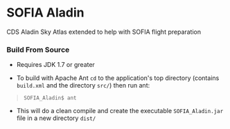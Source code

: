 SOFIA Aladin
============

CDS Aladin Sky Atlas extended to help with SOFIA flight preparation

### Build From Source
* Requires JDK 1.7 or greater

* To build with Apache Ant `cd` to the application's top directory (contains `build.xml` and the directory `src/`) then run ant:
 > `SOFIA_Aladin$ ant`
 * This will do a clean compile and create the executable `SOFIA_Aladin.jar` file in a new directory `dist/`